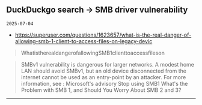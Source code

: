 ## DuckDuckgo search -> SMB driver vulnerability
`2025-07-04`

* https://superuser.com/questions/1623657/what-is-the-real-danger-of-allowing-smb-1-client-to-access-files-on-legacy-devic

<blockquote>
 WhatistherealdangerofallowingSMB1clienttoaccessfileson
</blockquote>
<blockquote>
SMBv1 vulnerability is dangerous for larger networks. A modest home LAN should avoid SMBv1, but an old device disconnected from the internet cannot be used as an entry-point by an attacker. For more information, see : Microsoft's advisory Stop using SMB1 What's the Problem with SMB 1, and Should You Worry About SMB 2 and 3?
</blockquote>

---

